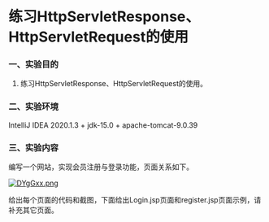 # 练习HttpServletResponse、HttpServletRequest的使用

### 一、实验目的

1. 练习HttpServletResponse、HttpServletRequest的使用。

### 二、实验环境

IntelliJ IDEA 2020.1.3 + jdk-15.0 + apache-tomcat-9.0.39

### 三、实验内容

编写一个网站，实现会员注册与登录功能，页面关系如下。

[![DYgGxx.png](https://s3.ax1x.com/2020/11/23/DYgGxx.png)](https://imgchr.com/i/DYgGxx)

给出每个页面的代码和截图，下面给出Login.jsp页面和register.jsp页面示例，请补充其它页面。

